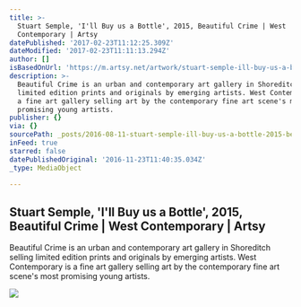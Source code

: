```yaml
---
title: >-
  Stuart Semple, 'I'll Buy us a Bottle', 2015, Beautiful Crime | West
  Contemporary | Artsy
datePublished: '2017-02-23T11:12:25.309Z'
dateModified: '2017-02-23T11:11:13.294Z'
author: []
isBasedOnUrl: 'https://m.artsy.net/artwork/stuart-semple-ill-buy-us-a-bottle'
description: >-
  Beautiful Crime is an urban and contemporary art gallery in Shoreditch selling
  limited edition prints and originals by emerging artists. West Contemporary is
  a fine art gallery selling art by the contemporary fine art scene's most
  promising young artists.
publisher: {}
via: {}
sourcePath: _posts/2016-08-11-stuart-semple-ill-buy-us-a-bottle-2015-beautiful-crime.md
inFeed: true
starred: false
datePublishedOriginal: '2016-11-23T11:40:35.034Z'
_type: MediaObject

---
```

<article style=""><h1>Stuart Semple, 'I'll Buy us a Bottle', 2015, Beautiful Crime | West Contemporary | Artsy</h1><p>Beautiful Crime is an urban and contemporary art gallery in Shoreditch selling limited edition prints and originals by emerging artists. West Contemporary is a fine art gallery selling art by the contemporary fine art scene's most promising young artists.</p><img src="https://d32dm0rphc51dk.cloudfront.net/bNDBXx_CzwPu9uERkKlQlA/large.jpg" /></article>